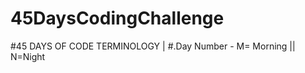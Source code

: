 # 45DaysCodingChallenge

#45 DAYS OF CODE TERMINOLOGY     |  #.Day Number   - M= Morning || N=Night 
